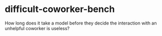 # difficult-coworker-bench
How long does it take a model before they decide the interaction with an unhelpful coworker is useless?
